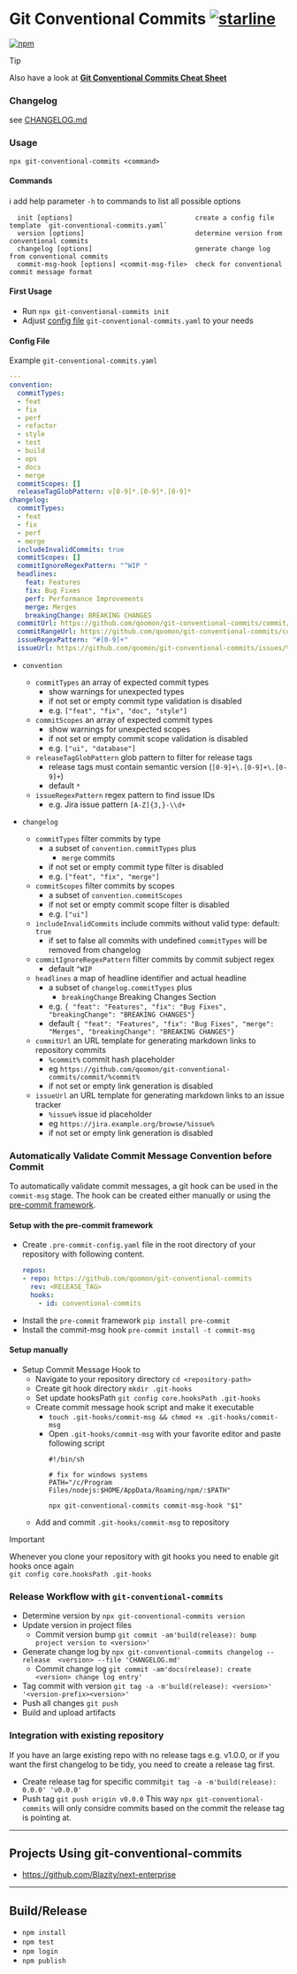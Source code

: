 # Git Conventional Commits [![starline](https://starlines.qoo.monster/assets/qoomon/git-conventional-commits)](https://github.com/qoomon/starlines)

[![npm](https://img.shields.io/npm/v/git-conventional-commits)](https://www.npmjs.com/package/git-conventional-commits)

> [!TIP]
> Also have a look at **[Git Conventional Commits Cheat Sheet](https://gist.github.com/qoomon/5dfcdf8eec66a051ecd85625518cfd13)**

### Changelog
see [CHANGELOG.md](CHANGELOG.md)

### Usage
`npx git-conventional-commits <command>`
#### Commands
ℹ add help parameter `-h` to commands to list all possible options
```
  init [options]                               create a config file template `git-conventional-commits.yaml`
  version [options]                            determine version from conventional commits
  changelog [options]                          generate change log from conventional commits
  commit-msg-hook [options] <commit-msg-file>  check for conventional commit message format
```
  
#### First Usage
* Run `npx git-conventional-commits init`
* Adjust [config file](#config-file) `git-conventional-commits.yaml` to your needs

#### Config File
Example `git-conventional-commits.yaml`
```yaml
---
convention:
  commitTypes:
  - feat
  - fix
  - perf
  - refactor
  - style
  - test
  - build
  - ops
  - docs
  - merge
  commitScopes: []
  releaseTagGlobPattern: v[0-9]*.[0-9]*.[0-9]*
changelog:
  commitTypes:
  - feat
  - fix
  - perf
  - merge
  includeInvalidCommits: true
  commitScopes: []
  commitIgnoreRegexPattern: "^WIP "
  headlines:
    feat: Features
    fix: Bug Fixes
    perf: Performance Improvements
    merge: Merges
    breakingChange: BREAKING CHANGES
  commitUrl: https://github.com/qoomon/git-conventional-commits/commit/%commit%
  commitRangeUrl: https://github.com/qoomon/git-conventional-commits/compare/%from%...%to%?diff=split
  issueRegexPattern: "#[0-9]+"
  issueUrl: https://github.com/qoomon/git-conventional-commits/issues/%issue%

```
* `convention`
  * `commitTypes` an array of expected commit types
    * show warnings for unexpected types
    * if not set or empty commit type validation is disabled
    * e.g. `["feat", "fix", "doc", "style"]`
  * `commitScopes` an array of expected commit types
    * show warnings for unexpected scopes
    * if not set or empty commit scope validation is disabled
    * e.g. `["ui", "database"]` 
  * `releaseTagGlobPattern` glob pattern to filter for release tags
    * release tags must contain semantic version (`[0-9]+\.[0-9]+\.[0-9]+`)
    * default `*`  
  * `issueRegexPattern` regex pattern to find issue IDs
    * e.g. Jira issue pattern `[A-Z]{3,}-\\d+`
 
* `changelog` 
  * `commitTypes` filter commits by type
    * a subset of `convention.commitTypes` plus
      * `merge` commits
    * if not set or empty commit type filter is disabled
    * e.g. `["feat", "fix", "merge"]`
  * `commitScopes` filter commits by scopes
    * a subset of `convention.commitScopes`
    * if not set or empty commit scope filter is disabled
    * e.g. `["ui"]`
  * `includeInvalidCommits` include commits without valid type: default: `true`
    * if set to false all commits with undefined `commitTypes` will be removed from changelog 
  * `commitIgnoreRegexPattern` filter commits by commit subject regex
    * default `^WIP `  
  * `headlines` a map of headline identifier and actual headline
    * a subset of `changelog.commitTypes` plus
      * `breakingChange` Breaking Changes Section
    * e.g. `{ "feat": "Features", "fix": "Bug Fixes", "breakingChange": "BREAKING CHANGES"}`  
    * default `{ "feat": "Features", "fix": "Bug Fixes", "merge": "Merges", "breakingChange": "BREAKING CHANGES"}`
  * `commitUrl` an URL template for generating markdown links to repository commits
    * `%commit%` commit hash placeholder
    * eg `https://github.com/qoomon/git-conventional-commits/commit/%commit%`
    * if not set or empty link generation is disabled
  * `issueUrl` an URL template for generating markdown links to an issue tracker
    * `%issue%` issue id placeholder
    * eg `https://jira.example.org/browse/%issue%`
    * if not set or empty link generation is disabled
 

### Automatically Validate Commit Message Convention before Commit

To automatically validate commit messages, a git hook can be used in the `commit-msg` stage. 
The hook can be created either manually or using the [pre-commit framework](https://pre-commit.com/).

#### Setup with the pre-commit framework
* Create `.pre-commit-config.yaml` file in the root directory of your repository with following content. 
    ```yaml
    repos:
    - repo: https://github.com/qoomon/git-conventional-commits
      rev: <RELEASE_TAG>
      hooks:
        - id: conventional-commits
    ```
* Install the `pre-commit` framework `pip install pre-commit`
* Install the commit-msg hook `pre-commit install -t commit-msg`

#### Setup manually
* Setup Commit Message Hook to 
  * Navigate to your repository directory `cd <repository-path>`
  * Create git hook directory `mkdir .git-hooks`
  * Set update hooksPath `git config core.hooksPath .git-hooks`
  * Create commit message hook script and make it executable
    * `touch .git-hooks/commit-msg && chmod +x .git-hooks/commit-msg`
    * Open `.git-hooks/commit-msg` with your favorite editor and paste following script
      ```shell
      #!/bin/sh

      # fix for windows systems
      PATH="/c/Program Files/nodejs:$HOME/AppData/Roaming/npm/:$PATH"

      npx git-conventional-commits commit-msg-hook "$1"
      ```
  * Add and commit `.git-hooks/commit-msg` to repository
> [!IMPORTANT]
> Whenever you clone your repository with git hooks you need to enable git hooks once again
> <br>`git config core.hooksPath .git-hooks`


### Release Workflow with `git-conventional-commits`
* Determine version by `npx git-conventional-commits version`
* Update version in project files
  * Commit version bump `git commit -am'build(release): bump project version to <version>'`
* Generate change log by `npx git-conventional-commits changelog --release  <version> --file 'CHANGELOG.md'`
  * Commit change log `git commit -am'docs(release): create <version> change log entry'`
* Tag commit with version `git tag -a -m'build(release): <version>' '<version-prefix><version>'`
* Push all changes `git push`
* Build and upload artifacts

### Integration with existing repository

If you have an large existing repo with no release tags e.g. v1.0.0, or if you want the first changelog to be tidy, you need to create a release tag first.
* Create release tag for specific commit`git tag -a -m'build(release): 0.0.0' 'v0.0.0'`
* Push tag `git push origin v0.0.0`
This way `npx git-conventional-commits` will only considre commits based on the commit the release tag is pointing at.

---
## Projects Using git-conventional-commits
- https://github.com/Blazity/next-enterprise

---

## Build/Release
* `npm install`
* `npm test`
* `npm login`
* `npm publish`

